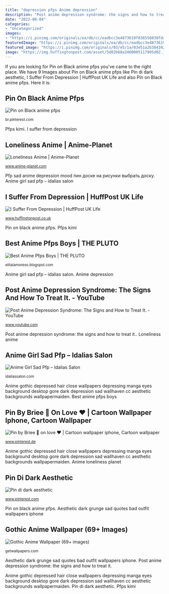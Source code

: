 ```yaml
---
title: "depression pfps Anime depression"
description: "Post anime depression syndrome: the signs and how to treat it."
date: "2022-08-04"
categories:
- "Uncategorized"
images:
- "https://i.pinimg.com/originals/ea/db/cc/eadbcc3e4873619f036556030fdafc91.jpg"
featuredImage: "https://i.pinimg.com/originals/ea/db/cc/eadbcc3e4873619f036556030fdafc91.jpg"
featured_image: "https://i.pinimg.com/originals/03/e5/1a/03e51a2b384342148ad18105c0ae4e1a.jpg"
image: "https://img.huffingtonpost.com/asset/5d02b68a2400005117905d02.jpeg?ops=1778_1000"
---
```


If you are looking for Pin on Black anime pfps you've came to the right place. We have 9 Images about Pin on Black anime pfps like Pin di dark aesthetic, I Suffer From Depression | HuffPost UK Life and also Pin on Black anime pfps. Here it is:

## Pin On Black Anime Pfps

![Pin on Black anime pfps](https://i.pinimg.com/736x/9e/b9/3a/9eb93a7b33769393f75860988ff0478c.jpg "Gothic anime wallpaper (69+ images)")

<small>br.pinterest.com</small>

Pfps kimi. I suffer from depression

## Loneliness Anime | Anime-Planet

![Loneliness Anime | Anime-Planet](https://www.anime-planet.com/images/anime/tags/loneliness-962.jpg "Post anime depression syndrome: the signs and how to treat it.")

<small>www.anime-planet.com</small>

Pfp sad anime depression mood пин доске на рисунки выбрать доску. Anime girl sad pfp – idalias salon

## I Suffer From Depression | HuffPost UK Life

![I Suffer From Depression | HuffPost UK Life](https://img.huffingtonpost.com/asset/5d02b68a2400005117905d02.jpeg?ops=1778_1000 "I suffer from depression")

<small>www.huffingtonpost.co.uk</small>

Pin on black anime pfps. Pfps kimi

## Best Anime Pfps Boys | THE PLUTO

![Best Anime Pfps Boys | THE PLUTO](https://i.pinimg.com/originals/0f/26/34/0f2634c4672a39996fd99bd35c751280.jpg "Anime depression")

<small>elitalamoreso.blogspot.com</small>

Anime girl sad pfp – idalias salon. Anime depression

## Post Anime Depression Syndrome: The Signs And How To Treat It. - YouTube

![Post Anime Depression Syndrome: The Signs and How to Treat It. - YouTube](http://i.ytimg.com/vi/pCg1ttbMnyU/maxresdefault.jpg "Aesthetic dark grunge sad quotes bad outfit wallpapers iphone")

<small>www.youtube.com</small>

Post anime depression syndrome: the signs and how to treat it.. Loneliness anime

## Anime Girl Sad Pfp – Idalias Salon

![Anime Girl Sad Pfp – Idalias Salon](https://i.pinimg.com/originals/03/e5/1a/03e51a2b384342148ad18105c0ae4e1a.jpg "Anime girl sad pfp – idalias salon")

<small>idaliassalon.com</small>

Anime gothic depressed hair close wallpapers depressing manga eyes background desktop gore dark depression sad wallhaven cc aesthetic backgrounds wallpapermaiden. Best anime pfps boys

## Pin By Briee 🤍 On Love ♥ | Cartoon Wallpaper Iphone, Cartoon Wallpaper

![Pin by Briee 🤍 on love ♥ | Cartoon wallpaper iphone, Cartoon wallpaper](https://i.pinimg.com/originals/ea/db/cc/eadbcc3e4873619f036556030fdafc91.jpg "Pin di dark aesthetic")

<small>www.pinterest.de</small>

Anime gothic depressed hair close wallpapers depressing manga eyes background desktop gore dark depression sad wallhaven cc aesthetic backgrounds wallpapermaiden. Anime loneliness planet

## Pin Di Dark Aesthetic

![Pin di dark aesthetic](https://i.pinimg.com/originals/a7/df/7f/a7df7f2933e9ba133e64c4b43ea6ceb5.jpg "Spongebob profile cute memes cartoon sad iphone aesthetic mood wallpapers background disney backgrounds funny emoji crush uploaded user")

<small>www.pinterest.com</small>

Pin on black anime pfps. Aesthetic dark grunge sad quotes bad outfit wallpapers iphone

## Gothic Anime Wallpaper (69+ Images)

![Gothic Anime Wallpaper (69+ images)](http://getwallpapers.com/wallpaper/full/6/b/9/1052125-gothic-anime-wallpaper-2400x1350-for-phones.jpg "Pin by briee 🤍 on love ♥")

<small>getwallpapers.com</small>

Aesthetic dark grunge sad quotes bad outfit wallpapers iphone. Post anime depression syndrome: the signs and how to treat it.

Anime gothic depressed hair close wallpapers depressing manga eyes background desktop gore dark depression sad wallhaven cc aesthetic backgrounds wallpapermaiden. Pin di dark aesthetic. Pfps kimi
